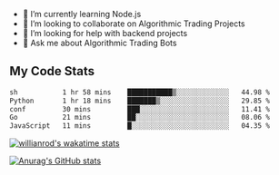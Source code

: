 
- 🌱 I’m currently learning Node.js
- 👯 I’m looking to collaborate on Algorithmic Trading Projects
- 🤔 I’m looking for help with backend projects
- 💬 Ask me about Algorithmic Trading Bots

## My Code Stats

<!--START_SECTION:waka-->

```txt
sh           1 hr 58 mins    ███████████▒░░░░░░░░░░░░░   44.98 %
Python       1 hr 18 mins    ███████▒░░░░░░░░░░░░░░░░░   29.85 %
conf         30 mins         ███░░░░░░░░░░░░░░░░░░░░░░   11.41 %
Go           21 mins         ██░░░░░░░░░░░░░░░░░░░░░░░   08.06 %
JavaScript   11 mins         █░░░░░░░░░░░░░░░░░░░░░░░░   04.35 %
```

<!--END_SECTION:waka-->

[![willianrod's wakatime stats](https://github-readme-stats.vercel.app/api/wakatime?username=holdandup&layout=compact&theme=react&custom_title=Wakatime%20All%20Time%20Stats&langs_count=8)](https://github.com/anuraghazra/github-readme-stats)

[![Anurag's GitHub stats](https://github-readme-stats.vercel.app/api?username=Kevinbarrero)](https://github.com/anuraghazra/github-readme-stats)





